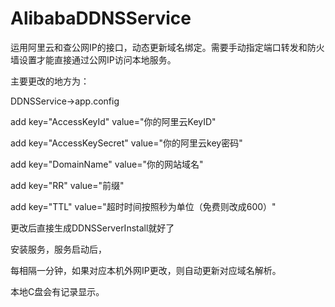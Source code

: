# AlibabaDDNSService
运用阿里云和查公网IP的接口，动态更新域名绑定。需要手动指定端口转发和防火墙设置才能直接通过公网IP访问本地服务。

主要更改的地方为：

DDNSService->app.config


 add key="AccessKeyId" value="你的阿里云KeyID" 

 add key="AccessKeySecret" value="你的阿里云key密码"
 

 add key="DomainName" value="你的网站域名"
 

 add key="RR" value="前缀"
 

 add key="TTL" value="超时时间按照秒为单位（免费则改成600）"
    
更改后直接生成DDNSServerInstall就好了

安装服务，服务启动后，


每相隔一分钟，如果对应本机外网IP更改，则自动更新对应域名解析。

本地C盘会有记录显示。
